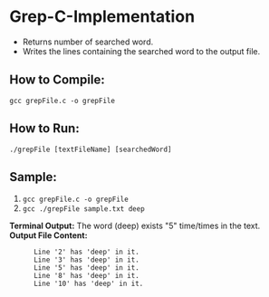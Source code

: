 # Grep-C-Implementation
- Returns number of searched word. 
- Writes the lines containing the searched word to the output file.
## How to Compile:
`gcc grepFile.c -o grepFile`
## How to Run:
`./grepFile [textFileName] [searchedWord]`
## Sample:
1) `gcc grepFile.c -o grepFile`<br>
2) `gcc ./grepFile sample.txt deep`

**Terminal Output:** The word (deep) exists "5" time/times in the text.
<br>**Output File Content:**<br>
```   
      Line '2' has 'deep' in it.
      Line '3' has 'deep' in it.
      Line '5' has 'deep' in it.
      Line '8' has 'deep' in it.
      Line '10' has 'deep' in it. 
 ```
